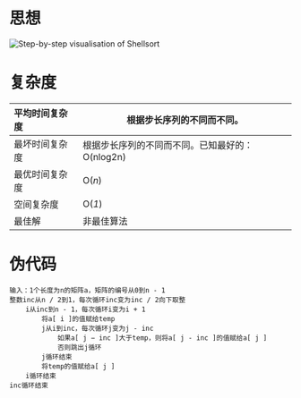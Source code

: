 # 思想



![Step-by-step visualisation of Shellsort](https://upload.wikimedia.org/wikipedia/commons/d/d8/Sorting_shellsort_anim.gif)

# 复杂度

| 平均时间复杂度 | 根据步长序列的不同而不同。                      |
| :------------- | ----------------------------------------------- |
| 最坏时间复杂度 | 根据步长序列的不同而不同。已知最好的：O(nlog2⁡n) |
| 最优时间复杂度 | O(*n*)                                          |
| 空间复杂度     | O(*1*)                                          |
| 最佳解         | 非最佳算法                                      |

# 伪代码

```
输入：1个长度为n的矩阵a，矩阵的编号从0到n - 1
整数inc从n / 2到1，每次循环inc变为inc / 2向下取整
    i从inc到n - 1，每次循环i变为i + 1
        将a[ i ]的值赋给temp
        j从i到inc，每次循环j变为j - inc
            如果a[ j − inc ]大于temp，则将a[ j - inc ]的值赋给a[ j ]
            否则跳出j循环
        j循环结束
        将temp的值赋给a[ j ]
    i循环结束
inc循环结束
```

